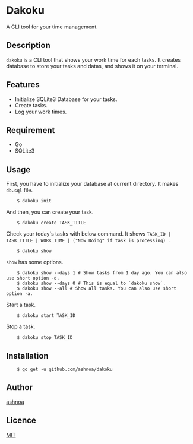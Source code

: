 # Dakoku

A CLI tool for your time management.

## Description

`dakoku` is a CLI tool that shows your work time for each tasks. It creates database to store your tasks and datas, and shows it on your terminal.


## Features

- Initialize SQLite3 Database for your tasks.
- Create tasks.
- Log your work times.


## Requirement

- Go
- SQLite3


## Usage

First, you have to initialize your database at current directory. It makes `db.sql` file.

```
    $ dakoku init
```

And then, you can create your task.

```
    $ dakoku create TASK_TITLE
```

Check your today's tasks with below command. It shows `TASK_ID | TASK_TITLE | WORK_TIME | ("Now Doing" if task is processing) `.

```
    $ dakoku show
```

`show` has some options.

```
    $ dakoku show --days 1 # Show tasks from 1 day ago. You can also use short option -d.
    $ dakoku show --days 0 # This is equal to `dakoku show`.
    $ dakoku show --all # Show all tasks. You can also use short option -a.
```

Start a task.

```
    $ dakoku start TASK_ID
```

Stop a task.

```
    $ dakoku stop TASK_ID
```


## Installation

```
    $ go get -u github.com/ashnoa/dakoku
```


## Author

[ashnoa](https://twitter.com/ashnoa)


## Licence

[MIT](https://github.com/ashnoa/dakoku/blob/master/LICENSE)
